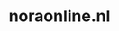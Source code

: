 ---
layout: post
title: "noraonline.nl"
internal_url: "/dutchgov/noraonline.nl.html"
subdomains_count: 4
all_subdomains_count: 4
urls_count: 4
ssl_rank: 0
http_rank: 52.25
url_link: /data/noraonline.nl/urls.txt
all_subdomains_link: /data/noraonline.nl/all_subdomains.txt
subdomains_link: /data/noraonline.nl/subdomains.txt
categories: dutchgov
---